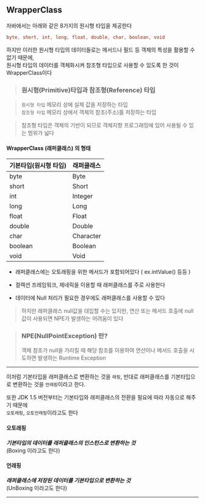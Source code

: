 ## WrapperClass

자바에서는 아래와 같은 8가지의 원시형 타입을 제공한다

```java
byte, short, int, long, float, double, char, boolean, void
```

하지만 이러한 원시형 타입의 데이터들로는 메서드나 필드 등 객체의 특성을 활용할 수 없기 때문에,  
원시형 타입의 데이터를 객체화시켜 참조형 타입으로 사용할 수 있도록 한 것이 WrapperClass이다

> ### 원시형(Primitive)타입과 참조형(Reference) 타입

> `원시형 타입` 메모리 상에 실제 값을 저장하는 타입  
> `참조형 타입` 메모리 상에서 객체의 참조(주소)를 저장하는 타입

> 참조형 타입은 객체의 기반이 되므로 객체지향 프로그래밍에 있어 사용될 수 있는 범위가 넓다

#### WrapperClass (래퍼클래스) 의 형태

| 기본타입(원시형 타입) | 래퍼클래스 |
| --------------------- | ---------- |
| byte                  | Byte       |
| short                 | Short      |
| int                   | Integer    |
| long                  | Long       |
| float                 | Float      |
| double                | Double     |
| char                  | Character  |
| boolean               | Boolean    |
| void                  | Void       |

- 래퍼클래스에는 오토래핑을 위한 메서드가 포함되어있다
  ( ex.intValue() 등등 )

- 컬렉션 프레임워크, 제네릭을 이용할 때 래퍼클래스를 주로 사용한다

- 데이터에 Null 처리가 필요한 경우에도 래퍼클래스를 사용할 수 있다

> 하지만 래퍼클래스 null값을 대입할 수는 있지만, 연산 또는 메서드 호출에 null 값이 사용되면 NPE가 발생하는 어려움이 있다

> ### NPE(NullPointException) 란?
>
> 객체 참조가 null을 가리킬 때 해당 참조를 이용하여 연산이나 메서드 호출을 시도하면 발생하는 Runtime Exception

---

이처럼 기본타입을 래퍼클래스로 변환하는 것을 `래핑`, 반대로 래퍼클래스를 기본타입으로 변환하는 것을 `언래핑`이라고 한다.

또한 JDK 1.5 버전부터는 기본타입와 래퍼클래스의 전환을 필요에 따라 자동으로 해주기 때문에  
`오토래핑`, `오토언래핑`이라고도 한다

#### 오토래핑

**_기본타입의 데이터를 래퍼클래스의 인스턴스로 변환하는 것_**  
(Boxing 이라고도 한다)

#### 언래핑

**_래퍼클래스에 저장된 데이터를 기본타입으로 변환하는 것_**  
(UnBoxing 이라고도 한다)

---
